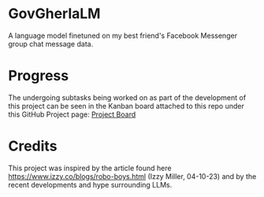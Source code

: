 # GovGherlaLM
A language model finetuned on my best friend's Facebook Messenger group chat message data.

# Progress
The undergoing subtasks being worked on as part of the development of this project can be seen in the Kanban board attached to this repo under this GitHub Project page: [Project Board](https://github.com/users/RazvanBerbece/projects/2/views/1)

# Credits
This project was inspired by the article found here https://www.izzy.co/blogs/robo-boys.html (Izzy Miller, 04-10-23) and by the recent developments and hype surrounding LLMs.